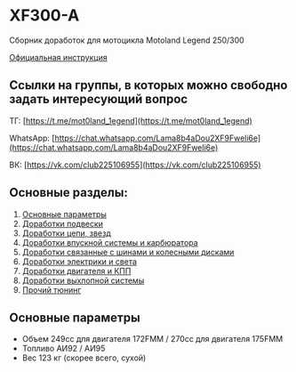 # XF300-A
Сборник доработок для мотоцикла Motoland Legend 250/300

[Официальная инструкция](https://motoland-russia.ru/assets/files/%D0%BC%D0%BE%D1%82%D0%BE%D1%86%D0%B8%D0%BA%D0%BB%D1%8B%202017.doc)



## Ссылки на группы, в которых можно свободно задать интересующий вопрос

ТГ: [https://t.me/mot0land_1egend](https://t.me/mot0land_1egend)

WhatsApp: [https://chat.whatsapp.com/Lama8b4aDou2XF9Fweli6e](https://chat.whatsapp.com/Lama8b4aDou2XF9Fweli6e)

ВК: [https://vk.com/club225106955](https://vk.com/club225106955)



## Основные разделы:

1. [Основные параметры](#motoparams)
2. [Доработки подвески](https://github.com/coprolitebbs/XF300-A/tree/main/Suspension)
3. [Доработки цепи, звезд](https://github.com/coprolitebbs/XF300-A/tree/main/Chain)
4. [Доработки впускной системы и карбюратора](https://github.com/coprolitebbs/XF300-A/tree/main/Carburator)
5. [Доработки связанные с шинами и колесными дисками](https://github.com/coprolitebbs/XF300-A/tree/main/Tires)
6. [Доработки электрики и света](https://github.com/coprolitebbs/XF300-A/tree/main/Electricity)
7. [Доработки двигателя и КПП](https://github.com/coprolitebbs/XF300-A/tree/main/Engine)
8. [Доработки выхлопной системы](https://github.com/coprolitebbs/XF300-A/tree/main/Exhaust)
9. [Прочий тюнинг](https://github.com/coprolitebbs/XF300-A/tree/main/Other)
    

## Основные параметры <a name="motoparams"></a>

* Объем 249сс для двигателя 172FMM / 270сс для двигателя 175FMM
* Топливо АИ92 / АИ95
* Вес 123 кг (скорее всего, сухой)
